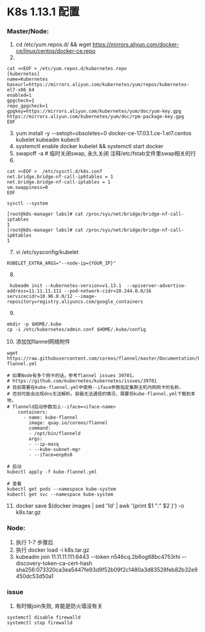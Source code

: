 # K8s 1.13.1 配置

### Master/Node:

1. cd  /etc/yum.repos.d/ && wget https://mirrors.aliyun.com/docker-ce/linux/centos/docker-ce.repo
2. 
```
cat <<EOF > /etc/yum.repos.d/kubernetes.repo
[kubernetes]
name=Kubernetes
baseurl=https://mirrors.aliyun.com/kubernetes/yum/repos/kubernetes-el7-x86_64
enabled=1
gpgcheck=1
repo_gpgcheck=1
gpgkey=https://mirrors.aliyun.com/kubernetes/yum/doc/yum-key.gpg https://mirrors.aliyun.com/kubernetes/yum/doc/rpm-package-key.gpg
EOF
```
3. yum install -y --setopt=obsoletes=0 docker-ce-17.03.1.ce-1.el7.centos kubelet kubeadm kubectl
4. systemctl enable docker kubelet && systemctl start docker
5. swapoff -a  # 临时关闭swap, 永久关闭 注释/etc/fstab文件里swap相关的行
6. 
```
cat <<EOF >  /etc/sysctl.d/k8s.conf
net.bridge.bridge-nf-call-ip6tables = 1
net.bridge.bridge-nf-call-iptables = 1
vm.swappiness=0
EOF

sysctl --system

[root@k8s-manager labs]# cat /proc/sys/net/bridge/bridge-nf-call-iptables
1
[root@k8s-manager labs]# cat /proc/sys/net/bridge/bridge-nf-call-ip6tables
1
```

7. vi /etc/sysconfig/kubelet

```
KUBELET_EXTRA_ARGS="--node-ip={YOUR_IP}"
```

8. 
```
 kubeadm init --kubernetes-version=v1.13.1  --apiserver-advertise-address=11.11.11.111 --pod-network-cidr=10.244.0.0/16 servicecidr=10.96.0.0/12 --image-repository=registry.aliyuncs.com/google_containers
```
9. 
```
mkdir -p $HOME/.kube
cp -i /etc/kubernetes/admin.conf $HOME/.kube/config
```
10. 添加加flannel网络附件
```
wget https://raw.githubusercontent.com/coreos/flannel/master/Documentation/kube-flannel.yml

# 如果Node有多个网卡的话，参考flannel issues 39701，
# https://github.com/kubernetes/kubernetes/issues/39701
# 目前需要在kube-flannel.yml中使用--iface参数指定集群主机内网网卡的名称，
# 否则可能会出现dns无法解析。容器无法通信的情况，需要将kube-flannel.yml下载到本地，
# flanneld启动参数加上--iface=<iface-name>
    containers:
      - name: kube-flannel
        image: quay.io/coreos/flannel
        command:
        - /opt/bin/flanneld
        args:
        - --ip-masq
        - --kube-subnet-mgr
        - --iface=enp0s8

# 启动
kubectl apply -f kube-flannel.yml

# 查看
kubectl get pods --namespace kube-system
kubectl get svc --namespace kube-system

```

11.  docker save $(docker images | sed '1d' | awk '{print $1 ":" $2 }') -o k8s.tar.gz


### Node:

1. 执行 1-7 步骤后
2. 执行 docker load -i k8s.tar.gz
3. kubeadm join 11.11.11.111:6443 --token n546cq.2b6og68bc4753rhi --discovery-token-ca-cert-hash sha256:073320ca3ea5447fe93d9f52b09f2c1480a3d83528feb82b32e9450dc53d50a1


### issue
1. 有时候join失败, 肯能是防火墙没有关
```
systemctl disable firewalld
systemctl stop firewalld
```
